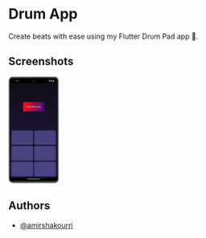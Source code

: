 
# Drum App

Create beats with ease using my Flutter Drum Pad app 🥁.

## Screenshots


<img
  src="images/app.png"
  alt="app"
  title="Drum-App"
  style="display: inline-block; margin: 0 auto; max-width: 100px">

## Authors

- [@amirshakourri](https://www.github.com/amirshakourri)
